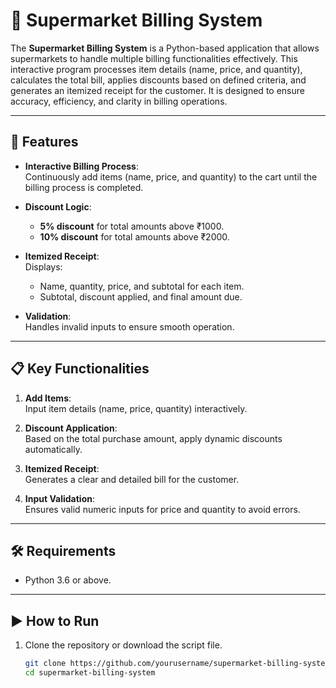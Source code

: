 # 🛒 Supermarket Billing System  

The **Supermarket Billing System** is a Python-based application that allows supermarkets to handle multiple billing functionalities effectively. This interactive program processes item details (name, price, and quantity), calculates the total bill, applies discounts based on defined criteria, and generates an itemized receipt for the customer. It is designed to ensure accuracy, efficiency, and clarity in billing operations.

---

## 🚀 Features  

- **Interactive Billing Process**:  
  Continuously add items (name, price, and quantity) to the cart until the billing process is completed.  

- **Discount Logic**:  
  - **5% discount** for total amounts above ₹1000.  
  - **10% discount** for total amounts above ₹2000.  

- **Itemized Receipt**:  
  Displays:  
  - Name, quantity, price, and subtotal for each item.  
  - Subtotal, discount applied, and final amount due.  

- **Validation**:  
  Handles invalid inputs to ensure smooth operation.  

---

## 📋 Key Functionalities  

1. **Add Items**:  
   Input item details (name, price, quantity) interactively.  

2. **Discount Application**:  
   Based on the total purchase amount, apply dynamic discounts automatically.  

3. **Itemized Receipt**:  
   Generates a clear and detailed bill for the customer.  

4. **Input Validation**:  
   Ensures valid numeric inputs for price and quantity to avoid errors.  

---

## 🛠️ Requirements  

- Python 3.6 or above.  

---

## ▶️ How to Run  

1. Clone the repository or download the script file.  
   ```bash
   git clone https://github.com/yourusername/supermarket-billing-system.git
   cd supermarket-billing-system

